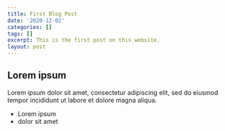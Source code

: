 ```yaml
---
title: First Blog Post
date: '2020-12-02'
categories: []
tags: []
excerpt: This is the first post on this website.
layout: post
---
```

## Lorem ipsum
Lorem ipsum dolor sit amet, consectetur adipiscing elit, sed do eiusmod tempor incididunt ut labore et dolore magna aliqua.
- Lorem ipsum
- dolor sit amet